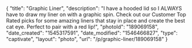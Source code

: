 {
    "title": "Graphic Liner",
    "description": "I have a hooded lid so I ALWAYS have to draw my liner on with a graphic spin. Check out our Customer Top Rated picks for some amazing liners that stay in place and create the best cat eye. Perfect to pair with a red lip!",
    "photoId": "189069158",
    "date_created": "1545317591",
    "date_modified": "1546466827",
    "type": "captivate",
    "layout": "photo",
    "url": "\/p\/graphic-liner\/189069158"
}
